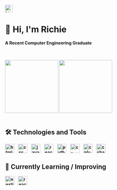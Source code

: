 <a target="_blank" href="https://www.linkedin.com/in/ricardopereira735/"><img src="https://img.shields.io/badge/-LinkdIn-blue?style=flat-square&logo=Linkedin&logoColor=white" alt="LinkedIn logo" title="LinkedIn" height="25" /></a>

# 👋 Hi, I'm Richie

<b> A Recent Computer Engineering Graduate <b/>

<br />
<br />

<div>
 <img height="175em" src="https://github-readme-stats.vercel.app/api?username=Richie735&show_icons=true&theme=transparent&hide_border=true&hide_title=true&rank_icon=github&title_color=fdbc0a&text_color=d7d7d7&icon_color=fdbc0a"/>
 <img height="175em" src="https://github-readme-stats.vercel.app/api/top-langs/?username=Richie735&layout=donut&theme=transparent&hide_border=true&hide_title=true&title_color=fff)](https://github.com/Richie735/github-readme-stats"/>
</div>

<br />

## 🛠️ Technologies and Tools

<div>
 <img align="left" alt="html" width="30px" style="padding-right:10px;" src="https://cdn.jsdelivr.net/gh/devicons/devicon/icons/html5/html5-plain.svg" />
 <img align="left" alt="css" width="30px" style="padding-right:10px;" src="https://cdn.jsdelivr.net/gh/devicons/devicon/icons/css3/css3-plain.svg" />
 <img align="left" alt="javascript" width="30px" style="padding-right:10px;" src="https://cdn.jsdelivr.net/gh/devicons/devicon/icons/javascript/javascript-plain.svg" />
 <img align="left" alt="react" width="30px" style="padding-right:10px;" src="https://cdn.jsdelivr.net/gh/devicons/devicon/icons/react/react-original.svg" />
 <img align="left" alt="python" width="30px" style="padding-right:10px;" src="https://cdn.jsdelivr.net/gh/devicons/devicon/icons/python/python-plain.svg" />
 <img align="left" alt="c-plain" width="30px" style="padding-right:10px;" src="https://cdn.jsdelivr.net/gh/devicons/devicon/icons/c/c-plain.svg" />
 <img align="left" alt="cplusplus" width="30px" style="padding-right:10px;" src="https://cdn.jsdelivr.net/gh/devicons/devicon/icons/cplusplus/cplusplus-plain.svg" />
 <img align="left" alt="csharp" width="30px" style="padding-right:10px;" src="https://cdn.jsdelivr.net/gh/devicons/devicon/icons/csharp/csharp-plain.svg" />
</div>

<br />
<br />

## 📖 Currently Learning / Improving 

<div>
 <img align="left" alt="nextjs" width="30px" style="padding-right:10px;" src="https://cdn.jsdelivr.net/gh/devicons/devicon/icons/nextjs/nextjs-original.svg" />
 <img align="left" alt="react" width="30px" style="padding-right:10px;" src="https://cdn.jsdelivr.net/gh/devicons/devicon/icons/react/react-original.svg" />
</div>
